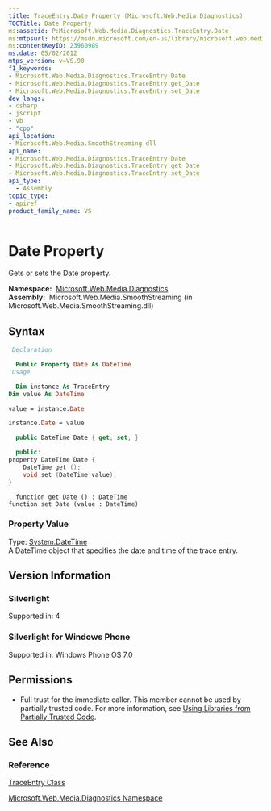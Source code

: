 ```yaml
---
title: TraceEntry.Date Property (Microsoft.Web.Media.Diagnostics)
TOCTitle: Date Property
ms:assetid: P:Microsoft.Web.Media.Diagnostics.TraceEntry.Date
ms:mtpsurl: https://msdn.microsoft.com/en-us/library/microsoft.web.media.diagnostics.traceentry.date(v=VS.90)
ms:contentKeyID: 23960989
ms.date: 05/02/2012
mtps_version: v=VS.90
f1_keywords:
- Microsoft.Web.Media.Diagnostics.TraceEntry.Date
- Microsoft.Web.Media.Diagnostics.TraceEntry.get_Date
- Microsoft.Web.Media.Diagnostics.TraceEntry.set_Date
dev_langs:
- csharp
- jscript
- vb
- "cpp"
api_location:
- Microsoft.Web.Media.SmoothStreaming.dll
api_name:
- Microsoft.Web.Media.Diagnostics.TraceEntry.Date
- Microsoft.Web.Media.Diagnostics.TraceEntry.get_Date
- Microsoft.Web.Media.Diagnostics.TraceEntry.set_Date
api_type:
  - Assembly
topic_type:
- apiref
product_family_name: VS
---
```


# Date Property

Gets or sets the Date property.

**Namespace:**  [Microsoft.Web.Media.Diagnostics](microsoft-web-media-diagnostics-namespace_1.md)  
**Assembly:**  Microsoft.Web.Media.SmoothStreaming (in Microsoft.Web.Media.SmoothStreaming.dll)

## Syntax

```vb
'Declaration

  Public Property Date As DateTime
'Usage

  Dim instance As TraceEntry
Dim value As DateTime

value = instance.Date

instance.Date = value
```

```csharp
  public DateTime Date { get; set; }
```

```cpp
  public:
property DateTime Date {
    DateTime get ();
    void set (DateTime value);
}
```

```jscript
  function get Date () : DateTime
function set Date (value : DateTime)
```

### Property Value

Type: [System.DateTime](https://msdn.microsoft.com/library/03ybds8y)  
A DateTime object that specifies the date and time of the trace entry.  

## Version Information

### Silverlight

Supported in: 4  

### Silverlight for Windows Phone

Supported in: Windows Phone OS 7.0  

## Permissions

  - Full trust for the immediate caller. This member cannot be used by partially trusted code. For more information, see [Using Libraries from Partially Trusted Code](https://msdn.microsoft.com/library/8skskf63).

## See Also

### Reference

[TraceEntry Class](traceentry-class-microsoft-web-media-diagnostics_1.md)

[Microsoft.Web.Media.Diagnostics Namespace](microsoft-web-media-diagnostics-namespace_1.md)


